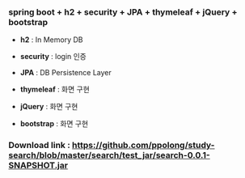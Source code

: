 
### spring boot + h2 + security + JPA + thymeleaf + jQuery + bootstrap  

 * **h2** : In Memory DB
 
 * **security** : login 인증
 
 * **JPA** : DB Persistence Layer
 
 * **thymeleaf** : 화면 구현
 
 * **jQuery** : 화면 구현 
 
 * **bootstrap** : 화면 구현
 
 ### Download link : https://github.com/ppolong/study-search/blob/master/search/test_jar/search-0.0.1-SNAPSHOT.jar